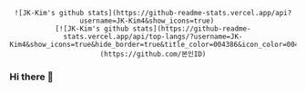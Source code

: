  <div align=center>
	
	![JK-Kim's github stats](https://github-readme-stats.vercel.app/api?username=JK-Kim4&show_icons=true)	
	[![JK-Kim's github stats](https://github-readme-stats.vercel.app/api/top-langs/?username=JK-Kim4&show_icons=true&hide_border=true&title_color=004386&icon_color=004386&layout=compact)](https://github.com/본인ID)

</div>

### Hi there 👋

<!--
**JK-Kim4/JK-Kim4** is a ✨ _special_ ✨ repository because its `README.md` (this file) appears on your GitHub profile.

Here are some ideas to get you started:

- 🔭 I’m currently working on ...
- 🌱 I’m currently learning ...
- 👯 I’m looking to collaborate on ...
- 🤔 I’m looking for help with ...
- 💬 Ask me about ...
- 📫 How to reach me: ...
- 😄 Pronouns: ...
- ⚡ Fun fact: ...
-->
